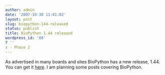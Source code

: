 ```yaml
---
author: admin
date: '2007-10-30 11:41:02'
layout: post
slug: biopython-144-released
status: publish
title: BioPython 1.44 released
wordpress_id: '68'
? ''
: - Phase 2
---
```


As advertised in many boards and sites BioPython has a new release,
1.44. You can get it [here](http://biopython.org/wiki/Download). I am
planning some posts covering BioPython.
